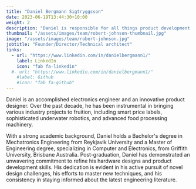 ```yaml
---
title: "Daniel Bergmann Sigtryggsson"
date: 2023-06-19T13:44:30+10:00
weight: 2
description: "Daniel is responsible for all things product development and testing. He also takes care of business operations and fundraising"
thumbnail: "/assets/images/team/robert-johnson-thumbnail.jpg"
image: "/assets/images/team/robert-johnson.jpg"
jobtitle: "Founder/Director/Technical architect"
links:
  - url: "https://www.linkedin.com/in/danielbergmann1/"
    label: LinkedIn
    icon: "fab fa-linkedin"
  #- url: "https://www.linkedin.com/in/danielbergmann1/"
    #label: Github
    #icon: "fab fa-github"
---
```


Daniel is an accomplished electronics engineer and an innovative product designer. Over the past decade, he has been instrumental in bringing various industry projects to fruition, including smart price labels, sophisticated underwater robotics, and advanced food processing machinery.

With a strong academic background, Daniel holds a Bachelor's degree in Mechatronics Engineering from Reykjavik University and a Master of Engineering degree, specializing in Computer and Electronics, from Griffith University, Brisbane Australia. Post-graduation, Daniel has demonstrated an unwavering commitment to refine his hardware designs and product development skills. His dedication is evident in his active pursuit of novel design challenges, his efforts to master new techniques, and his consistency in staying informed about the latest engineering literature.